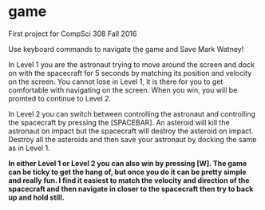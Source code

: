 game
====

First project for CompSci 308 Fall 2016

Use keyboard commands to navigate the game and Save Mark Watney!

In Level 1 you are the astronaut trying to move around the screen and dock on 
with the spacecraft for 5 seconds by matching its position and velocity on the 
screen. You cannot lose in Level 1, it is there for you to get comfortable with
navigating on the screen. When you win, you will be promted to continue to Level 2.

In Level 2 you can switch between controlling the astronaut and controlling the
spacecraft by pressing the [SPACEBAR]. An asteroid will kill the astronaut on impact
but the spacecraft will destroy the asteroid on impact. Destroy all the asteroids
and then save your astronaut by docking the same as in Level 1.

**In either Level 1 or Level 2 you can also win by pressing [W]. The game can be
ticky to get the hang of, but once you do it can be pretty simple and really fun.
I find it easiest to match the velocity and direction of the spacecraft and then
navigate in closer to the spacecraft then try to back up and hold still.**
